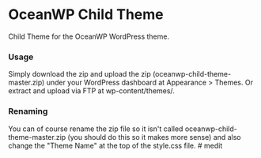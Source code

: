 OceanWP Child Theme
=================

Child Theme for the OceanWP WordPress theme.

### Usage
Simply download the zip and upload the zip (oceanwp-child-theme-master.zip) under your WordPress dashboard at Appearance > Themes. Or extract and upload via FTP at wp-content/themes/.


### Renaming
You can of course rename the zip file so it isn't called oceanwp-child-theme-master.zip (you should do this so it makes more sense) and also change the "Theme Name" at the top of the style.css file.
#   m e d i t  
 